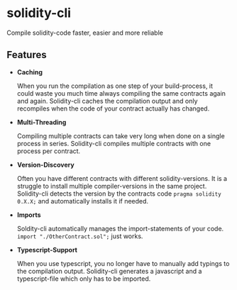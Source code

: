 # solidity-cli
Compile solidity-code faster, easier and more reliable


## Features

- **Caching**

  When you run the compilation as one step of your build-process, it could waste you much time always compiling the same contracts again and again. Solidity-cli caches the compilation output and only recompiles when the code of your contract actually has changed.

- **Multi-Threading**

  Compiling multiple contracts can take very long when done on a single process in series. Solidity-cli compiles multiple contracts with one process per contract.
  
- **Version-Discovery**

  Often you have different contracts with different solidity-versions. It is a struggle to install multiple compiler-versions in the same project. Solidity-cli detects the version by the contracts code `pragma solidity 0.X.X;` and automatically installs it if needed.

- **Imports**

  Soldity-cli automatically manages the import-statements of your code. `import "./OtherContract.sol";` just works.

- **Typescript-Support**

  When you use typescript, you no longer have to manually add typings to the compilation output. Solidity-cli generates a javascript and a typescript-file which only has to be imported.
